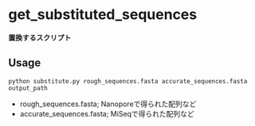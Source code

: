 # get_substituted_sequences
**置換するスクリプト**

## Usage
```
python substitute.py rough_sequences.fasta accurate_sequences.fasta output_path
```
- rough_sequences.fasta; Nanoporeで得られた配列など
- accurate_sequences.fasta; MiSeqで得られた配列など
